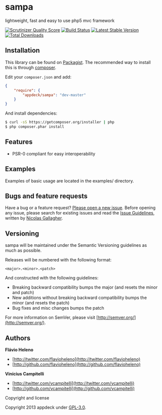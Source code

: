 sampa
=====

lightweight, fast and easy to use php5 mvc framework

[![Scrutinizer Quality Score](https://scrutinizer-ci.com/g/appdeck/sampa/badges/quality-score.png?s=c9f09969cf01fb4f17994753a8fb191a870f8248)](https://scrutinizer-ci.com/g/appdeck/sampa/)
[![Build Status](https://travis-ci.org/appdeck/sampa.png?branch=master)](https://travis-ci.org/appdeck/sampa)
[![Latest Stable Version](https://poser.pugx.org/appdeck/sampa/v/stable.png)](https://packagist.org/packages/appdeck/sampa)
[![Total Downloads](https://poser.pugx.org/appdeck/sampa/downloads.png)](https://packagist.org/packages/appdeck/sampa)

Installation
------------
This library can be found on [Packagist](https://packagist.org/packages/appdeck/sampa).
The recommended way to install this is through [composer](http://getcomposer.org).

Edit your `composer.json` and add:

```json
{
    "require": {
        "appdeck/sampa": "dev-master"
    }
}
```

And install dependencies:

```bash
$ curl -sS https://getcomposer.org/installer | php
$ php composer.phar install
```

Features
--------
- PSR-0 compliant for easy interoperability

Examples
--------
Examples of basic usage are located in the examples/ directory.

Bugs and feature requests
-------------------------

Have a bug or a feature request? [Please open a new issue](https://github.com/appdeck/sampa/issues).
Before opening any issue, please search for existing issues and read the [Issue Guidelines](https://github.com/necolas/issue-guidelines), written by [Nicolas Gallagher](https://github.com/necolas/).

Versioning
----------

sampa will be maintained under the Semantic Versioning guidelines as much as possible.

Releases will be numbered with the following format:

`<major>.<minor>.<patch>`

And constructed with the following guidelines:

* Breaking backward compatibility bumps the major (and resets the minor and patch)
* New additions without breaking backward compatibility bumps the minor (and resets the patch)
* Bug fixes and misc changes bumps the patch

For more information on SemVer, please visit [http://semver.org/](http://semver.org/).

Authors
-------

**Flávio Heleno**

+ [http://twitter.com/flavioheleno](http://twitter.com/flavioheleno)
+ [http://github.com/flavioheleno](http://github.com/flavioheleno)

**Vinícius Campitelli**

+ [http://twitter.com/vcampitelli](http://twitter.com/vcampitelli)
+ [http://github.com/vcampitelli](http://github.com/vcampitelli)

Copyright and license

Copyright 2013 appdeck under [GPL-3.0](LICENSE).
